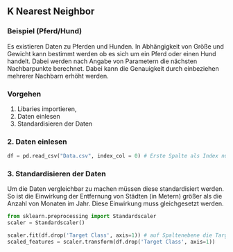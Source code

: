 ## K Nearest Neighbor

### Beispiel (Pferd/Hund)
Es existieren Daten zu Pferden und Hunden. In Abhängigkeit von Größe und Gewicht kann bestimmt werden ob es sich um ein Pferd oder einen Hund handelt. Dabei werden nach Angabe von Parametern die nächsten Nachbarpunkte berechnet. Dabei kann die Genauigkeit durch einbeziehen mehrerer Nachbarn erhöht werden.

### Vorgehen
1. Libaries importieren,
2. Daten einlesen
3. Standardisieren der Daten

### 2. Daten einlesen
```python
df = pd.read_csv("Data.csv", index_col = 0) # Erste Spalte als Index nutzen, wenn in der csv vorhanden
```

### 3. Standardisieren der Daten
Um die Daten vergleichbar zu machen müssen diese standardisiert werden. So ist die Einwirkung der Entfernung von Städten (in Metern) größer als die Anzahl von Monaten im Jahr. Diese Einwirkung muss gleichgesetzt werden.
```python
from sklearn.preprocessing import Standardscaler
scaler = Standardscaler()

scaler.fit(df.drop('Target Class', axis=1)) # auf Spaltenebene die Target Class entfernt
scaled_features = scaler.transform(df.drop('Target Class', axis=1))
```
